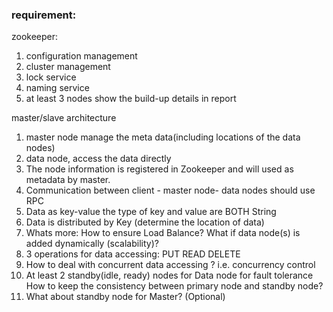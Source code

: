 ### requirement:
zookeeper:
1. configuration management
2. cluster management 
3. lock service
4. naming service 
5. at least 3 nodes
show the build-up details in report

master/slave architecture
1. master node manage the meta data(including locations of the data nodes)
2. data node, access the data directly
3. The node information is registered in Zookeeper and will used as metadata by master.
4. Communication between client - master node- data nodes should use RPC
5. Data as key-value the type of key and value are BOTH String
6. Data is distributed by Key (determine the location of data)
7. Whats more:
    How to ensure Load Balance?
    What if data node(s) is added dynamically (scalability)?
8. 3 operations for data accessing: 
    PUT
    READ
    DELETE
9. How to deal with concurrent data accessing ?
    i.e. concurrency control 
10. At least 2 standby(idle, ready) nodes for Data node for fault tolerance
How to keep the consistency between primary node and standby node?
11. What about standby node for Master? (Optional)

